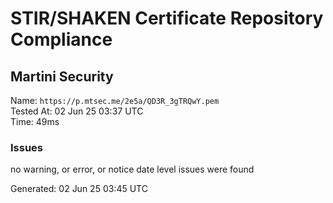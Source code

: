 # STIR/SHAKEN Certificate Repository Compliance

## Martini Security

Name: `https://p.mtsec.me/2e5a/QD3R_3gTRQwY.pem`\
Tested At: 02 Jun 25 03:37 UTC\
Time: 49ms

### Issues

no warning, or error, or notice date level issues were found

Generated: 02 Jun 25 03:45 UTC